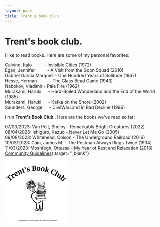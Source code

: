 ```yaml
---
layout: page
title: Trent's book club
---
```


# Trent's book club.

I like to read books. Here are some of my personal favorites:

Calvino, Italo &emsp; &emsp; - Invisible Cities (1972) \
Egan, Jennifer &emsp; &emsp; - A Visit from the Goon Squad (2010) \
Gabriel Garcia Marquez - One Hundred Years of Solitude (1967) \
Hesse, Herman &emsp; &emsp; - The Glass Bead Game (1943) \
Nabokov, Vladimir - Pale Fire (1962) \
Murakami, Haruki &emsp; - Hard-Boiled Wonderland and the End of the World (1985) \
Murakami, Haruki &emsp; - Kafka on the Shore (2002) \
Saunders, George &emsp; - CivilWarLand in Bad Decline (1996)

I run **Trent's Book Club** . Here are the books we've read so far:

07/03/2023: Van Pelt, Shelby - Remarkably Bright Creatures (2022) \
08/04/2023: Ishiguro, Kazuo - Never Let Me Go (2005) \
09/08/2023: Whitehead, Colson - The Underground Railroad (2016) \
10/03/2023: Cain, James M. - The Postman Always Rings Twice (1934) \
11/03/2023: Moshfegh, Ottessa - My Year of Rest and Relaxation (2018) \
[Community Guidelines](https://docs.google.com/document/d/1-sjWrt8bizXn5u8OWppDBE8s5gKnXoA6tz9os0eFwsE/edit?usp=sharing){:target="_blank"}

<img src="/assets/tbc.png" alt="Trent's Book Club Logo" width="200"/>

